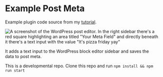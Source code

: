 # Example Post Meta #

Example plugin code source from my [tutorial](https://www.kathyisawesome.com/add-a-meta-field-to-the-block-editor-sidebar/). 

![A screenshot of the WordPress post editor. In the right sidebar there's a red square highlighting an area titled "Your Meta Field" and directly beneath it there's a text input with the value "It's pizza friday yay"](https://github.com/helgatheviking/example-post-meta/assets/507025/7ffd6e16-a937-4471-9ae4-498adb66671f)

It adds a text input to the WordPress block editor sidebar and saves the data to post meta.

This is a developmental repo. Clone this repo and run `npm install && npm run start`   